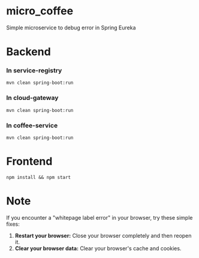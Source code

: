 # micro_coffee
Simple microservice to debug error in Spring Eureka

# Backend

###  In service-registry

```
mvn clean spring-boot:run
```

###  In cloud-gateway

```
mvn clean spring-boot:run
```

###  In coffee-service

```
mvn clean spring-boot:run
```

# Frontend

```
npm install && npm start
```

# Note

If you encounter a "whitepage label error" in your browser, try these simple fixes:

1. **Restart your browser:** Close your browser completely and then reopen it.
2. **Clear your browser data:** Clear your browser's cache and cookies. 
